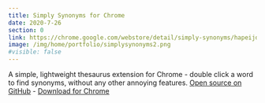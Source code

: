 ```yaml
---
title: Simply Synonyms for Chrome
date: 2020-7-26
section: 0
link: https://chrome.google.com/webstore/detail/simply-synonyms/hapeijdlgbbhjmijhmgggnakcgdcpfap
image: /img/home/portfolio/simplysynonyms2.png
#visible: false
---
```


A simple, lightweight thesaurus extension for Chrome - double click a word to find synonyms, without any other annoying features. [Open source on GitHub](https://github.com/scitronboy/simply-synonyms) - [Download for Chrome](https://chrome.google.com/webstore/detail/simply-synonyms/hapeijdlgbbhjmijhmgggnakcgdcpfap)